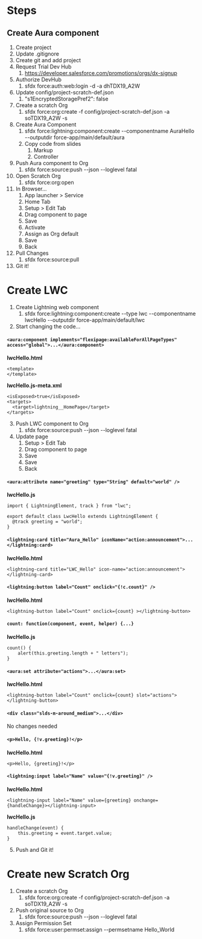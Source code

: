 # Steps

## Create Aura component

1. Create project
2. Update .gitignore
3. Create git and add project
4. Request Trial Dev Hub
   1. https://developer.salesforce.com/promotions/orgs/dx-signup
5. Authorize DevHub
   1. sfdx force:auth:web:login -d -a dhTDX19_A2W
6. Update config/project-scratch-def.json
   1. "s1EncryptedStoragePref2": false
7. Create a scratch Org
   1. sfdx force:org:create -f config/project-scratch-def.json -a soTDX19_A2W -s
8. Create Aura Component
   1. sfdx force:lightning:component:create --componentname AuraHello --outputdir force-app/main/default/aura
   2. Copy code from slides
      1. Markup
      2. Controller
9. Push Aura component to Org
   1. sfdx force:source:push --json --loglevel fatal
10. Open Scratch Org
    1. sfdx force:org:open
11. In Browser...
    1. App launcher > Service
    2. Home Tab
    3. Setup > Edit Tab
    4. Drag component to page
    5. Save
    6. Activate
    7. Assign as Org default
    8. Save
    9. Back
12. Pull Changes
    1. sfdx force:source:pull
13. Git it!

# Create LWC

1. Create Lightning web component
   1. sfdx force:lightning:component:create --type lwc --componentname lwcHello --outputdir force-app/main/default/lwc
2. Start changing the code...

#### `<aura:component implements="flexipage:availableForAllPageTypes" access="global">...</aura:component>`
**lwcHello.html**
```
<template>
</template>
```
**lwcHello.js-meta.xml**
```
<isExposed>true</isExposed>
<targets>
  <target>lightning__HomePage</target>
</targets>
```

3. Push LWC component to Org
   1. sfdx force:source:push --json --loglevel fatal
4. Update page
   1. Setup > Edit Tab
   2. Drag component to page
   3. Save
   4. Save
   5. Back

#### `<aura:attribute name="greeting" type="String" default="world" />`
**lwcHello.js**
```
import { LightningElement, track } from "lwc";

export default class LwcHello extends LightningElement {
  @track greeting = "world";
}
```

#### `<lightning:card title="Aura_Hello" iconName="action:announcement">...</lightning:card>`
**lwcHello.html**
```
<lightning-card title="LWC_Hello" icon-name="action:announcement">
</lightning-card>
```

#### `<lightning:button label="Count" onclick="{!c.count}" />`
**lwcHello.html**
```
<lightning-button label="Count" onclick={count} ></lightning-button>
```

#### `count: function(component, event, helper) {...}`
**lwcHello.js**
```
count() {
	alert(this.greeting.length + " letters");
}
```

#### `<aura:set attribute="actions">...</aura:set>`
**lwcHello.html**
```
<lightning-button label="Count" onclick={count} slot="actions"></lightning-button>
```

#### `<div class="slds-m-around_medium">...</div>`
No changes needed

#### `<p>Hello, {!v.greeting}!</p>`
**lwcHello.html**
```
<p>Hello, {greeting}!</p>
```

#### `<lightning:input label="Name" value="{!v.greeting}" />`
**lwcHello.html**
```
<lightning-input label="Name" value={greeting} onchange={handleChange}></lightning-input>
```

**lwcHello.js**
```
handleChange(event) {
	this.greeting = event.target.value;
}
```

5. Push and Git it!

# Create new Scratch Org
1. Create a scratch Org
   1. sfdx force:org:create -f config/project-scratch-def.json -a soTDX19_A2W -s
2. Push original source to Org
   1. sfdx force:source:push --json --loglevel fatal
3. Assign Permission Set
   1. sfdx force:user:permset:assign --permsetname Hello_World